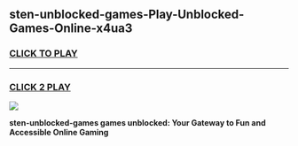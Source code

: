 
## sten-unblocked-games-Play-Unblocked-Games-Online-x4ua3
<h3>
<a href="https://premium76.site?title=sten-unblocked-games&ref=25A">CLICK TO PLAY</a></h3>
<hr>

<h3>
<a href="https://premium76.site?title=sten-unblocked-games&ref=25A">CLICK 2 PLAY</a>
  
</h3>

<a href="https://premium76.site?title=sten-unblocked-games&ref=25A"><img src="https://clearcache.store/games.png"></a>


**sten-unblocked-games games unblocked: Your Gateway to Fun and Accessible Online Gaming**
